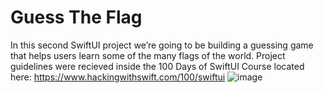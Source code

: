 # Guess The Flag

In this second SwiftUI project we’re going to be building a guessing game that helps users learn some of the many flags of the world. Project guidelines were recieved inside the 100 Days of SwiftUI Course located here: https://www.hackingwithswift.com/100/swiftui
![image](https://user-images.githubusercontent.com/45769925/172255923-b99ff7f8-ef0a-47cf-af38-4b20b356edb7.png)
